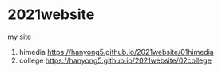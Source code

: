 # 2021website
my site
1. himedia https://hanyong5.github.io/2021website/01himedia
1. college https://hanyong5.github.io/2021website/02college
